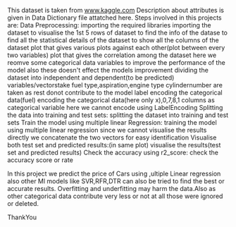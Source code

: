 This dataset is taken from www.kaggle.com
Description about attributes is given in Data Dictionary file attatched here.
Steps involved in this projects are:
              Data Preprocessing:
                  importing the required libraries
                  importing the dataset
                  to visualise the 1st 5 rows of dataset
                  to find the info of the datase
                  to find all the statistical details of the dataset
                  to show all the columns of the dataset
                  plot that gives various plots against each other(plot between every two variables)
                  plot that gives the correlation among the dataset
                  here we reomve some categorical data variables to improve the performance of the  model also these doesn't effect the models improvement
                  dividing the dataset into independent and dependent(to be predicted) variables/vectorstake fuel type,aspiration,engine type cylindernumber are taken as rest                       donot contribute to the model
                  label encoding the categorical data(fuel)
                  encoding the categorical data(here only x),0,7,8,1 columns as  categorical variable here we cannot encode using LabelEncoding
             Splitting the data into training and test sets:
                  splitting the dataset into training and test sets
             Train the model using multiple linear Regression:
                  training the model using multiple linear regression
                  since we cannot visualise the results directly we concatenate the two vectors for easy identification
              Visualise both test set and predicted results:(in same plot)
                  visualise the results(test set and predicted results)
              Check the accuracy using r2_score:
                  check the accuracy score or rate
                  
              
  In this project we predict the price of Cars using ,ultiple Linear regression also other Ml models like SVR,RFR,DTR can also be tried to find the best or accurate results.
  Overfitting and underfitting may harm the data.Also as other categorical data contribute very less or not at all those were  ignored or deleted. 
  
  
  
  ThankYou
